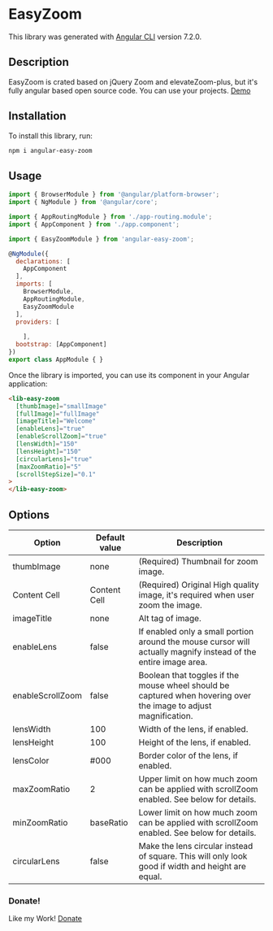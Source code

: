 # EasyZoom

This library was generated with [Angular CLI](https://github.com/angular/angular-cli) version 7.2.0. 

## Description 
EasyZoom is crated based on jQuery Zoom and elevateZoom-plus, but it's fully angular based open source code. You can use your projects.  [Demo](https://angular-3c4fd.web.app/angular-easy-zoom)

## Installation

To install this library, run:

```bash
npm i angular-easy-zoom
```

## Usage

```javascript
import { BrowserModule } from '@angular/platform-browser';
import { NgModule } from '@angular/core';

import { AppRoutingModule } from './app-routing.module';
import { AppComponent } from './app.component';

import { EasyZoomModule } from 'angular-easy-zoom';

@NgModule({
  declarations: [
    AppComponent
  ],
  imports: [
    BrowserModule,
    AppRoutingModule,
    EasyZoomModule
  ],
  providers: [
	  
	],
  bootstrap: [AppComponent]
})
export class AppModule { }

```
Once the library is imported, you can use its component in your Angular application:
```html
<lib-easy-zoom
  [thumbImage]="smallImage" 
  [fullImage]="fullImage"
  [imageTitle]="Welcome"
  [enableLens]="true"
  [enableScrollZoom]="true"
  [lensWidth]="150"
  [lensHeight]="150"
  [circularLens]="true" 
  [maxZoomRatio]="5"
  [scrollStepSize]="0.1"
>
</lib-easy-zoom>
```
## Options
| Option        | Default value | Description |
| ------------- | ------------- | ----------- |
| thumbImage    | none          | (Required) Thumbnail for zoom image. |
| Content Cell  | Content Cell  | (Required) Original High quality image, it's required when user zoom the image. |
| imageTitle    | none          | Alt tag of image. |
| enableLens    | false         | If enabled only a small portion around the mouse cursor will actually magnify instead of the entire image area. |
| enableScrollZoom    | false          | Boolean that toggles if the mouse wheel should be captured when hovering over the image to adjust magnification. |
| lensWidth     | 100           | Width of the lens, if enabled. |
| lensHeight    | 100           | Height of the lens, if enabled. |
| lensColor     | #000          | Border color of the lens, if enabled. |
| maxZoomRatio  | 2          | Upper limit on how much zoom can be applied with scrollZoom enabled. See below for details. |
| minZoomRatio    | baseRatio          | Lower limit on how much zoom can be applied with scrollZoom enabled. See below for details. |
| circularLens    | false          | Make the lens circular instead of square. This will only look good if width and height are equal. |
 

### Donate!
Like my Work! [Donate](https://www.paypal.me/LibinPrasanth)
